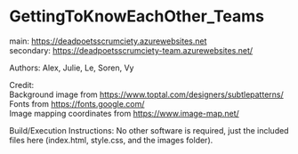 # GettingToKnowEachOther_Teams

main: https://deadpoetsscrumciety.azurewebsites.net  
secondary: https://deadpoetsscrumciety-team.azurewebsites.net/   
  
Authors: Alex, Julie, Le, Soren, Vy  
  
Credit:  
Background image from https://www.toptal.com/designers/subtlepatterns/  
Fonts from https://fonts.google.com/   
Image mapping coordinates from https://www.image-map.net/  
  
  
Build/Execution Instructions: No other software is required, just the included files here (index.html, style.css, and the images folder).
